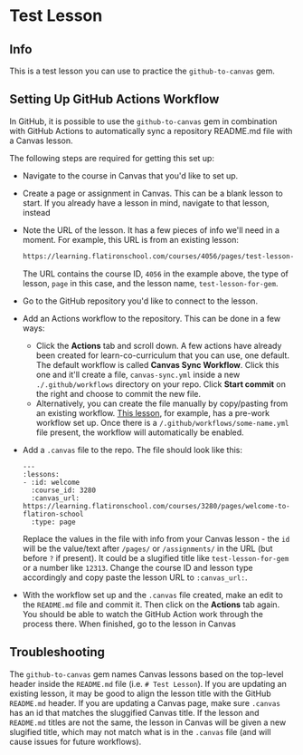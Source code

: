 # Test Lesson

## Info


This is a test lesson you can use to practice the `github-to-canvas` gem.

## Setting Up GitHub Actions Workflow

In GitHub, it is possible to use the `github-to-canvas` gem in combination with GitHub Actions to automatically sync a repository README.md file with a Canvas lesson.

The following steps are required for getting this set up:

- Navigate to the course in Canvas that you'd like to set up.

- Create a page or assignment in Canvas. This can be a blank lesson to start. If you already have a lesson in mind, navigate to that lesson, instead

- Note the URL of the lesson. It has a few pieces of info we'll need in a moment. For example, this URL is from an existing lesson:

  ```txt
  https://learning.flatironschool.com/courses/4056/pages/test-lesson-for-gem?module_item_id=192408
  ```

  The URL contains the course ID, `4056` in the example above, the type of lesson, `page` in this case, and the lesson name, `test-lesson-for-gem`. 

- Go to the GitHub repository you'd like to connect to the lesson. 

- Add an Actions workflow to the repository. This can be done in a few ways:
  - Click the **Actions** tab and scroll down. A few actions have already been created for learn-co-curriculum that you can use, one default. The default workflow is called **Canvas Sync Workflow**. Click this one and it'll create a file, `canvas-sync.yml` inside a new `./.github/workflows` directory on your repo. Click **Start commit** on the right and choose to commit the new file.
  - Alternatively, you can create the file manually by copy/pasting from an existing workflow. [This lesson](https://github.com/learn-co-curriculum/phase-0-flatiron-school-philosophy), for example, has a pre-work workflow set up. Once there is a `/.github/workflows/some-name.yml` file present, the workflow will automatically be enabled.

- Add a `.canvas` file to the repo. The file should look like this:

  ```
  ---
  :lessons:
  - :id: welcome
    :course_id: 3280
    :canvas_url: https://learning.flatironschool.com/courses/3280/pages/welcome-to-flatiron-school
    :type: page
  ```
  
  Replace the values in the file with info from your Canvas lesson - the `id` will be the value/text after `/pages/` or `/assignments/` in the URL (but before `?` if present). It could be a slugified title like `test-lesson-for-gem` or a number like `12313`. Change the course ID and lesson type accordingly and copy paste the lesson URL to `:canvas_url:`. 
  
- With the workflow set up and the `.canvas` file created, make an edit to the `README.md` file and commit it. Then click on the **Actions** tab again. You should be able to watch the GitHub Action work through the process there. When finished, go to the lesson in Canvas

## Troubleshooting

The `github-to-canvas` gem names Canvas lessons based on the top-level header inside the `README.md` file (i.e. `# Test Lesson`). If you are updating an existing lesson, it may be good to align the lesson title with the GitHub `README.md` header. If you are updating a Canvas page, make sure `.canvas` has an id that matches the sluggified Canvas title. If the lesson and `README.md` titles are not the same, the lesson in Canvas will be given a new slugified title, which may not match what is in the `.canvas` file (and will cause issues for future workflows).


